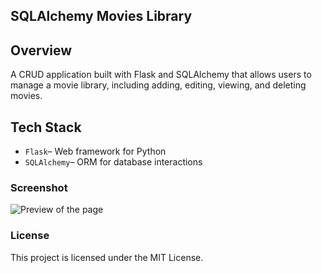 ## SQLAlchemy Movies Library

## Overview
A CRUD application built with Flask and SQLAlchemy that allows users to manage a movie library, including adding, editing, viewing, and deleting movies.

## Tech Stack
* `Flask`– Web framework for Python
* `SQLAlchemy`– ORM for database interactions

### Screenshot
![Preview of the page](/preview.PNG)

### License
This project is licensed under the MIT License.